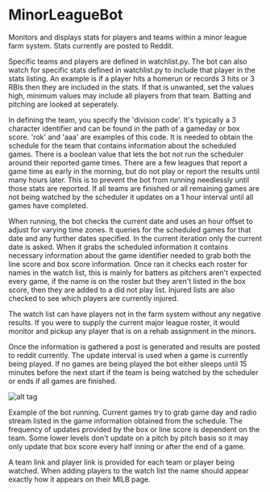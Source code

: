 # MinorLeagueBot
Monitors and displays stats for players and teams within a minor league farm system. Stats currently are posted to Reddit.

Specific teams and players are defined in watchlist.py. The bot can also watch for specific stats defined in watchlist.py to include
that player in the stats listing. An example is if a player hits a homerun or records 3 hits or 3 RBIs then they are included in the stats.
If that is unwanted, set the values high, minimum values may include all players from that team. Batting and pitching are looked at seperately.


In defining the team, you specify the 'division code'. It's typically a 3 character identifier and can be found in the path of a gameday or box score.
'rok' and 'aaa' are examples of this code. It is needed to obtain the schedule for the team that contains information about the scheduled games. There
is a boolean value that lets the bot not run the scheduler around their reported game times. There are a few leagues that report a game time
as early in the morning, but do not play or report the results until many hours later. This is to prevent the bot from running needlessly until those
stats are reported. If all teams are finished or all remaining games are not being watched by the scheduler it updates on a 1 hour interval until
all games have completed. 

When running, the bot checks the current date and uses an hour offset to adjust for varying time zones. It queries for the scheduled games for that 
date and any further dates specified. In the current iteration only the current date is asked. When it grabs the scheduled information it
contains necessary information about the game identifier needed to grab both the line score and box score information. Once ran it checks
each roster for names in the watch list, this is mainly for batters as pitchers aren't expected every game, if the name is on the roster
but they aren't listed in the box score, then they are added to a did not play list. Injured lists are also checked to see which players are
currently injured.

The watch list can have players not in the farm system without any negative results. If you were to supply the current major league roster, it
would monitor and pickup any player that is on a rehab assignment in the minors.

Once the information is gathered a post is generated and results are posted to reddit currently. The update interval is used when a game is currently
being played. If no games are being played the bot either sleeps until 15 minutes before the next start if the team is being watched by the scheduler
or ends if all games are finished. 

![alt tag](http://i.imgur.com/EIW5wUL.png)

Example of the bot running. Current games try to grab game day and radio stream listed in the game information obtained from the schedule. The frequency
of updates provided by the box or line score is dependent on the team. Some lower levels don't update on a pitch by pitch basis so it may only
update that box score every half inning or after the end of a game. 

A team link and player link is provided for each team or player being watched. When adding players to the watch list the name should appear exactly how it appears on their MILB page.
